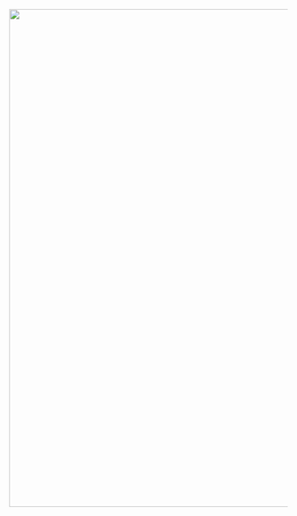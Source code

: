 <div align="center">
  <img height="900" src="https://media4.giphy.com/media/3Fox4sRv6aRS9bCggt/giphy.webp?cid=ecf05e47ykr57l8jqh3qt3po90ue9spvn5js816j1g93blxy&ep=v1_gifs_search&rid=giphy.webp&ct=g"  />
</div>

###
